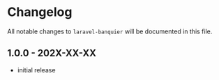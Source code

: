 # Changelog

All notable changes to `laravel-banquier` will be documented in this file.

## 1.0.0 - 202X-XX-XX

- initial release
